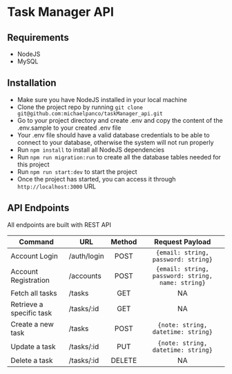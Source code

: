 # Task Manager API

## Requirements

-   NodeJS
-   MySQL

## Installation

-   Make sure you have NodeJS installed in your local machine
-   Clone the project repo by running
    `git clone git@github.com:michaelpanco/taskManager_api.git`
-   Go to your project directory and create .env and copy the content of the
    .env.sample to your created .env file
-   Your .env file should have a valid database credentials to be able to
    connect to your database, otherwise the system will not run properly
-   Run `npm install` to install all NodeJS dependencies
-   Run `npm run migration:run` to create all the database tables needed for
    this project
-   Run `npm run start:dev` to start the project
-   Once the project has started, you can access it through
    `http://localhost:3000` URL

## API Endpoints

All endpoints are built with REST API

| Command                  | URL         | Method |                  Request Payload                  |
| ------------------------ | ----------- | :----: | :-----------------------------------------------: |
| Account Login            | /auth/login |  POST  |        `{email: string, password: string}`        |
| Account Registration     | /accounts   |  POST  | `{email: string, password: string, name: string}` |
| Fetch all tasks          | /tasks      |  GET   |                        NA                         |
| Retrieve a specific task | /tasks/:id  |  GET   |                        NA                         |
| Create a new task        | /tasks      |  POST  |        `{note: string, datetime: string}`         |
| Update a task            | /tasks/:id  |  PUT   |        `{note: string, datetime: string}`         |
| Delete a task            | /tasks/:id  | DELETE |                        NA                         |
